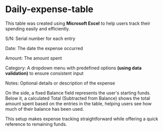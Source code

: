 # Daily-expense-table

This table was created using **Microsoft Excel** to help users track their spending easily and efficiently.

S/N: Serial number for each entry

Date: The date the expense occurred

Amount: The amount spent

Category: A dropdown menu with predefined options **(using data validation)** to ensure consistent input

Notes: Optional details or description of the expense

On the side, a fixed Balance field represents the user's starting funds. Below it, a calculated Total (Subtracted from Balance) shows the total amount spent based on the entries in the table, helping users see how much of their balance has been used.

This setup makes expense tracking straightforward while offering a quick reference to remaining funds.
